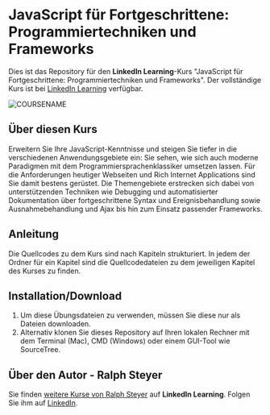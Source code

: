 # JavaScript für Fortgeschrittene: Programmiertechniken und Frameworks
Dies ist das Repository für den **LinkedIn Learning**-Kurs "JavaScript für Fortgeschrittene: Programmiertechniken und Frameworks". Der vollständige Kurs ist bei [LinkedIn Learning](https://de.linkedin.com/learning/javascript-grundkurs-2-programmiertechniken-und-frameworks) verfügbar.

![COURSENAME][lil-thumbnail-url] 

## Über diesen Kurs
Erweitern Sie Ihre JavaScript-Kenntnisse und steigen Sie tiefer in die verschiedenen Anwendungsgebiete ein: Sie sehen, wie sich auch moderne Paradigmen mit dem Programmiersprachenklassiker umsetzen lassen. Für die Anforderungen heutiger Webseiten und Rich Internet Applications sind Sie damit bestens gerüstet. Die Themengebiete erstrecken sich dabei von unterstützenden Techniken wie Debugging und automatisierter Dokumentation über fortgeschrittene Syntax und Ereignisbehandlung sowie Ausnahmebehandlung und Ajax bis hin zum Einsatz passender Frameworks.

## Anleitung
Die Quellcodes zu dem Kurs sind nach Kapiteln strukturiert. In jedem der Ordner für ein Kapitel sind die Quellcodedateien zu dem jeweiligen Kapitel des Kurses zu finden.

## Installation/Download
1. Um diese Übungsdateien zu verwenden, müssen Sie diese nur als Dateien downloaden.
2. Alternativ klonen Sie dieses Repository auf Ihren lokalen Rechner mit dem Terminal (Mac), CMD (Windows) oder einem GUI-Tool wie SourceTree.

## Über den Autor - Ralph Steyer
Sie finden [weitere Kurse von Ralph Steyer](https://www.linkedin.com/learning/instructors/ralph-steyer) auf **LinkedIn Learning**. Folgen Sie ihm auf [LinkedIn](https://www.linkedin.com/in/ralph-steyer-a69781/?trk=lil_instructor). 


[lil-thumbnail-url]: https://media.licdn.com/dms/image/v2/D4E0DAQEojiahbLCJxg/learning-public-crop_675_1200/B4EZZC2Ra1HkAc-/0/1744878245978?e=2147483647&v=beta&t=Bm9z2w6eqf4lNAu0loLlePYBaxGkzpqxlwhOHHaQxk4
